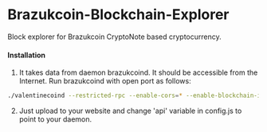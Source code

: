 # Brazukcoin-Blockchain-Explorer
Block explorer for Brazukcoin CryptoNote based cryptocurrency.

#### Installation

1) It takes data from daemon brazukcoind. It should be accessible from the Internet. Run brazukcoind with open port as follows:
```bash
./valentinecoind --restricted-rpc --enable-cors=* --enable-blockchain-indexes --rpc-bind-ip=0.0.0.0 --rpc-bind-port=45888
```
2) Just upload to your website and change 'api' variable in config.js to point to your daemon.
